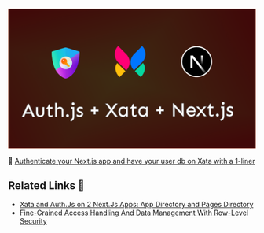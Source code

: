 ![Link to youtube for: Authenticate your Next.js app and have your user db on Xata with a 1-liner](/cover-xata-auth-next.png)

📼 [Authenticate your Next.js app and have your user db on Xata with a 1-liner](https://youtu.be/DHg2SaYdCPw)

## Related Links 🧠

- [Xata and Auth.Js on 2 Next.Js Apps: App Directory and Pages Directory](https://xata.io/blog/xata-authjs-nextjs)
- [Fine-Grained Access Handling And Data Management With Row-Level Security](https://www.smashingmagazine.com/2023/03/access-handling-data-management-row-level-security/)
